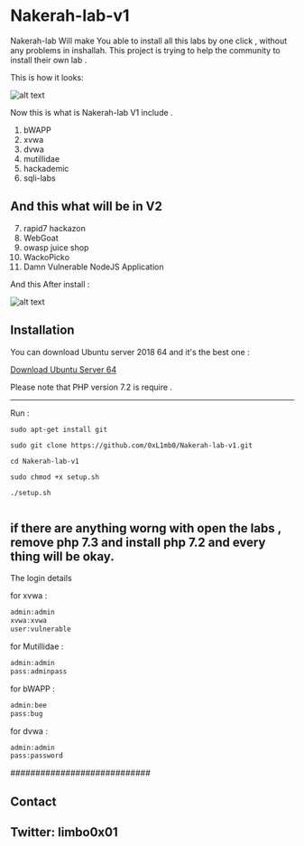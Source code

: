 # Nakerah-lab-v1

Nakerah-lab Will make You able to install all this labs by one click , without any problems in inshallah.
This project is trying to help the community to install their own lab .

This is how it looks:

![alt text](https://github.com/0xL1mb0/Nakerah-lab-v1/blob/master/imgs/1.png "Pic 1")

Now this is what is Nakerah-lab V1 include .

1. bWAPP
2. xvwa
3. dvwa
4. mutillidae
5. hackademic
6. sqli-labs

## And this what will be in V2

7. rapid7 hackazon
8. WebGoat
9. owasp juice shop
10. WackoPicko
11. Damn Vulnerable NodeJS Application

And this After install :

![alt text](https://github.com/0xL1mb0/Nakerah-lab-v1/blob/master/imgs/2.png "Pic 1")

## Installation

You can download Ubuntu server 2018 64 and it's the best one :

[Download Ubuntu Server 64](https://ubuntu.com/download/server/thank-you?version=18.04.3&architecture=amd64)

Please note that PHP version 7.2 is require .

------------------------------
Run :

```
sudo apt-get install git

sudo git clone https://github.com/0xL1mb0/Nakerah-lab-v1.git

cd Nakerah-lab-v1

sudo chmod +x setup.sh

./setup.sh


```


if there are anything worng with open the labs , remove php 7.3 and install php 7.2 and every thing will be okay.
------------------------------

The login details

for xvwa :
```php
admin:admin
xvwa:xvwa
user:vulnerable
```
for Mutillidae :
```php
admin:admin
pass:adminpass
```
for bWAPP :
```php
admin:bee
pass:bug
```
for dvwa :
```php
admin:admin
pass:password
```


############################
## Contact               ##
## Twitter: limbo0x01   ##
